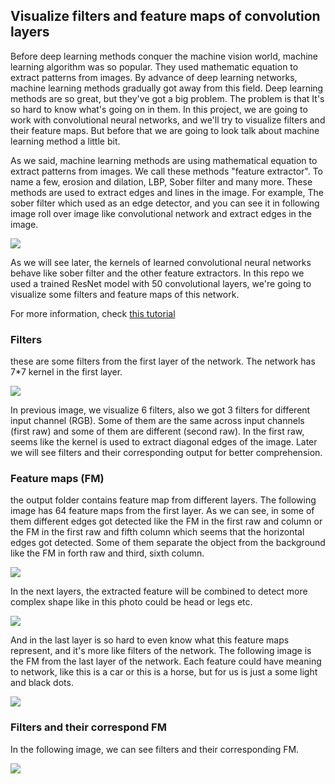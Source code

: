 ## Visualize filters and feature maps of convolution layers

Before deep learning methods conquer the machine vision world, machine learning algorithm was so popular. They used mathematic equation to extract patterns from images. By advance of deep learning networks, machine learning methods gradually got away from this field. 
Deep learning methods are so great, but they've got a big problem. The problem is that It's so hard to know what's going on in them.
In this project, we are going to work with convolutional neural networks, and we'll try to visualize filters and their feature maps. But before that we are going to look talk about machine learning method a little bit.

As we said, machine learning methods are using mathematical equation to extract patterns from images. We call these methods "feature extractor". To name a few, erosion and dilation, LBP, Sober filter and many more. These methods are used to extract edges and lines in the image. For example, The sober filter which used as an edge detector, and you can see it in following image roll over image like convolutional network and extract edges in the image.

![](1125px-XY_Kernels.png)

As we will see later, the kernels of learned convolutional neural networks behave like sober filter and the other feature extractors. 
In this repo we used a trained ResNet model with 50 convolutional layers, we're going to visualize some filters and feature maps of this network.

For more information, check [this tutorial](https://machinelearningmastery.com/how-to-visualize-filters-and-feature-maps-in-convolutional-neural-networks/)


### Filters

these are some filters from the first layer of the network. The network has 7*7 kernel in the first layer.

![](Outputs/Filters%20from%20the%20first%20layer.png)

In previous image, we visualize 6 filters, also we got 3 filters for different input channel (RGB). Some of them are the same across input channels (first raw) and some of them are different (second raw). In the first raw, seems like the kernel is used to extract diagonal edges of the image. Later we will see filters and their corresponding output for better comprehension.


### Feature maps (FM)

the output folder contains feature map from different layers.
The following image has 64 feature maps from the first layer. As we can see, in some of them different edges got detected like the FM in the first raw and column or the FM in the first raw and fifth column which seems that the horizontal edges got detected. Some of them separate the object from the background like the FM in forth raw and third, sixth column.

![](Outputs/Output%20feature%20maps%20from%20the%20first%20layer.png)

In the next layers, the extracted feature will be combined to detect more complex shape like in this photo could be head or legs etc.

![](Outputs/Output%20of%20block%202%2C%20layer%2025.png)

And in the last layer is so hard to even know what this feature maps represent, and it's more like filters of the network. The following image is the FM from the last layer of the network. Each feature could have meaning to network, like this is a car or this is a horse, but for us is just a some light and black dots.

![](Outputs/Output%20of%20the%20last%20block%2C%20layer%20171.png)


### Filters and their correspond FM

In the following image, we can see filters and their corresponding FM.

![](Outputs/Filters%20and%20FM%20of%20the%20first%20layer.png)
